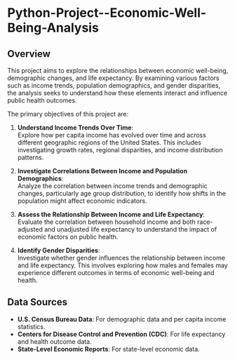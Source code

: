 # Python-Project--Economic-Well-Being-Analysis

## Overview
This project aims to explore the relationships between economic well-being, demographic changes, and life expectancy. By examining various factors such as income trends, population demographics, and gender disparities, the analysis seeks to understand how these elements interact and influence public health outcomes.

The primary objectives of this project are:

1. **Understand Income Trends Over Time**:  
   Explore how per capita income has evolved over time and across different geographic regions of the United States. This includes investigating growth rates, regional disparities, and income distribution patterns.
   
2. **Investigate Correlations Between Income and Population Demographics**:  
   Analyze the correlation between income trends and demographic changes, particularly age group distribution, to identify how shifts in the population might affect economic indicators.

3. **Assess the Relationship Between Income and Life Expectancy**:  
   Evaluate the correlation between household income and both race-adjusted and unadjusted life expectancy to understand the impact of economic factors on public health.

4. **Identify Gender Disparities**:  
   Investigate whether gender influences the relationship between income and life expectancy. This involves exploring how males and females may experience different outcomes in terms of economic well-being and health.

## Data Sources
- **U.S. Census Bureau Data**: For demographic data and per capita income statistics.
- **Centers for Disease Control and Prevention (CDC)**: For life expectancy and health outcome data.
- **State-Level Economic Reports**: For state-level economic data.


